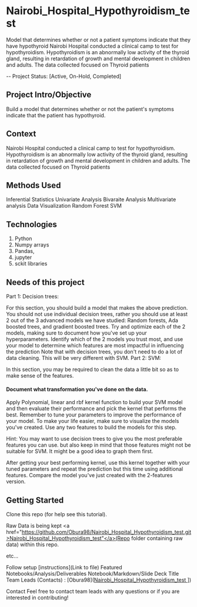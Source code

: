 # Nairobi_Hospital_Hypothyroidism_test
Model that determines whether or not a patient symptoms indicate that they have hypothyroid
Nairobi Hospital conducted a clinical camp to test for hypothyroidism. Hypothyroidism is an abnormally low activity of the thyroid gland, resulting in retardation of growth and mental development in children and adults. The data collected focused on Thyroid patients

-- Project Status: [Active, On-Hold, Completed]

## Project Intro/Objective
Build a model that determines whether or not the patient's symptoms indicate that the patient has hypothyroid.



## Context

Nairobi Hospital conducted a clinical camp to test for hypothyroidism. Hypothyroidism is an abnormally low activity of the thyroid gland, resulting in retardation of growth and mental development in children and adults. The data collected focused on Thyroid patients

## Methods Used
Inferential Statistics
Univariate Analysis
Bivaraite Analysis
Multivariate analysis
Data Visualization
Random Forest
SVM
## Technologies 
1. Python
2. Numpy arrays
3. Pandas, 
4. jupyter
5. sckit libraries

## Needs of this project

Part 1: Decision trees:

For this section, you should build a model that makes the above prediction. You should not use individual decision trees, rather you should use at least 2 out of the 3 advanced models we have studied: Random forests, Ada boosted trees, and gradient boosted trees.
Try and optimize each of the 2 models, making sure to document how you've set up your hyperparameters.
Identify which of the 2 models you trust most, and use your model to determine which features are most impactful in influencing the prediction
Note that with decision trees, you don't need to do a lot of data cleaning. This will be very different with SVM.
Part 2: SVM:

In this section, you may be required to clean the data a little bit so as to make sense of the features.

#### Document what transformation you've done on the data.

Apply Polynomial, linear and rbf kernel function to build your SVM model and then evaluate their performance and pick the kernel that performs the best. Remember to tune your parameters to improve the performance of your model. To make your life easier, make sure to visualize the models you've created. Use any two features to build the models for this step.

Hint: You may want to use decision trees to give you the most preferable features you can use. but also keep in mind that those features might not be suitable for SVM. It might be a good idea to graph them first.

After getting your best performing kernel, use this kernel together with your tuned parameters and repeat the prediction but this time using additional features. Compare the model you've just created with the 2-features version.
## Getting Started
Clone this repo (for help see this tutorial).

Raw Data is being kept <a href="https://github.com/Obura98/Nairobi_Hospital_Hypothyroidism_test.git>Nairobi_Hospital_Hypothyroidism_test"</a>(Repo folder containing raw data) within this repo.


etc...

Follow setup [instructions](Link to file) Featured Notebooks/Analysis/Deliverables Notebook/Markdown/Slide Deck Title Team Leads (Contacts) : [Obura98](<a href="https://github.com/Obura98/bankaccountpredictionmodel.git>bankaccountpredictionmodel">Nairobi_Hospital_Hypothyroidism_test
<a/>])

Contact Feel free to contact team leads with any questions or if you are interested in contributing!
